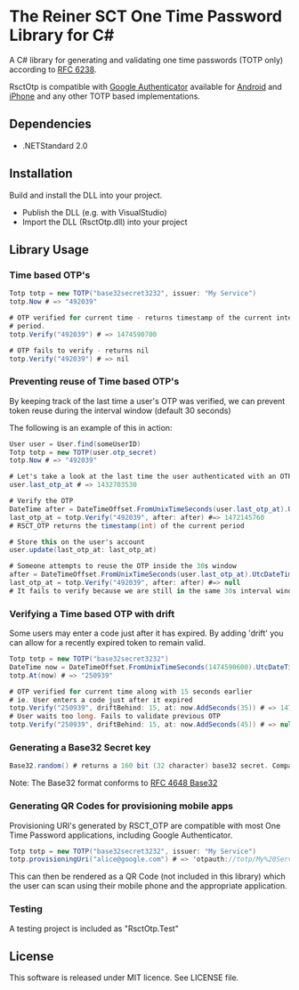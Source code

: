# The Reiner SCT One Time Password Library for C#

A C# library for generating and validating one time passwords (TOTP only) according to [RFC 6238](http://tools.ietf.org/html/rfc6238).

RsctOtp is compatible with [Google Authenticator](https://github.com/google/google-authenticator) available for [Android](https://play.google.com/store/apps/details?id=com.google.android.apps.authenticator2) and [iPhone](https://itunes.apple.com/en/app/google-authenticator/id388497605) and any other TOTP based implementations.

## Dependencies

* .NETStandard 2.0

## Installation

Build and install the DLL into your project.

* Publish the DLL (e.g. with VisualStudio)
* Import the DLL (RsctOtp.dll) into your project

## Library Usage

### Time based OTP's

```c#
Totp totp = new TOTP("base32secret3232", issuer: "My Service")
totp.Now # => "492039"

# OTP verified for current time - returns timestamp of the current interval
# period.
totp.Verify("492039") # => 1474590700

# OTP fails to verify - returns nil
totp.Verify("492039") # => nil
```

### Preventing reuse of Time based OTP's

By keeping track of the last time a user's OTP was verified, we can prevent token reuse during
the interval window (default 30 seconds)

The following is an example of this in action:

```c#
User user = User.find(someUserID)
Totp totp = new TOTP(user.otp_secret)
totp.Now # => "492039"

# Let's take a look at the last time the user authenticated with an OTP
user.last_otp_at # => 1432703530

# Verify the OTP
DateTime after = DateTimeOffset.FromUnixTimeSeconds(user.last_otp_at).UtcDateTime
last_otp_at = totp.Verify("492039", after: after) #=> 1472145760
# RSCT_OTP returns the timestamp(int) of the current period

# Store this on the user's account
user.update(last_otp_at: last_otp_at)

# Someone attempts to reuse the OTP inside the 30s window
after = DateTimeOffset.FromUnixTimeSeconds(user.last_otp_at).UtcDateTime
last_otp_at = totp.Verify("492039", after: after) #=> null
# It fails to verify because we are still in the same 30s interval window
```

### Verifying a Time based OTP with drift

Some users may enter a code just after it has expired. By adding 'drift' you can allow
for a recently expired token to remain valid.

```c#
Totp totp = new TOTP("base32secret3232")
DateTime now = DateTimeOffset.FromUnixTimeSeconds(1474590600).UtcDateTime #2016-09-23 00:30:00 UTC
totp.At(now) # => "250939"

# OTP verified for current time along with 15 seconds earlier
# ie. User enters a code just after it expired
totp.Verify("250939", driftBehind: 15, at: now.AddSeconds(35)) # => 1474590600
# User waits too long. Fails to validate previous OTP
totp.Verify("250939", driftBehind: 15, at: now.AddSeconds(45)) # => null
```

### Generating a Base32 Secret key

```c#
Base32.random() # returns a 160 bit (32 character) base32 secret. Compatible with Google Authenticator
```

Note: The Base32 format conforms to [RFC 4648 Base32](http://en.wikipedia.org/wiki/Base32#RFC_4648_Base32_alphabet)

### Generating QR Codes for provisioning mobile apps

Provisioning URI's generated by RSCT_OTP are compatible with most One Time Password applications, including
Google Authenticator.

```c#
Totp totp = new TOTP("base32secret3232", issuer: "My Service")
totp.provisioningUri("alice@google.com") # => 'otpauth://totp/My%20Service:alice@google.com?secret=base32secret3232&issuer=My%20Service'
```

This can then be rendered as a QR Code (not included in this library) which the user can scan using their mobile phone and the appropriate application.

### Testing

A testing project is included as  "RsctOtp.Test"

## License

This software is released under MIT licence. See LICENSE file.
